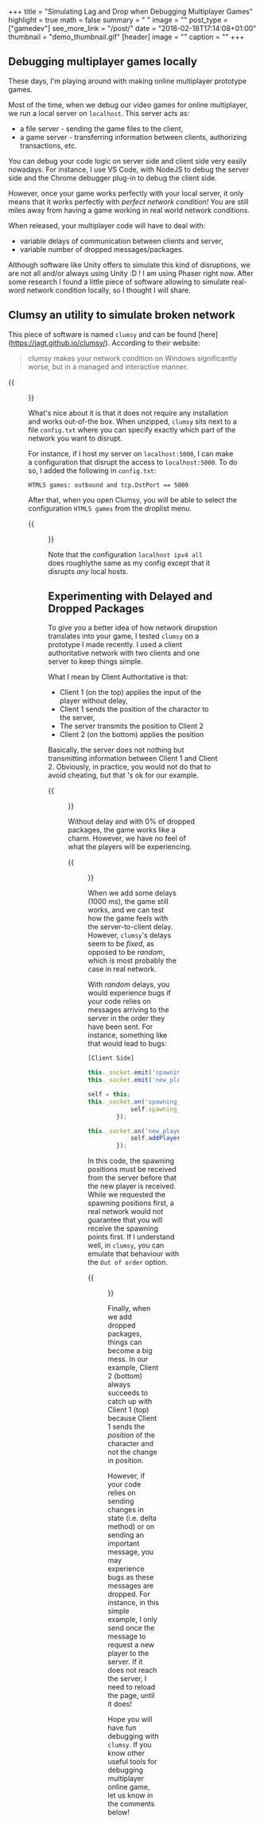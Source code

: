 +++
title = "Simulating Lag and Drop when Debugging Multiplayer Games"
highlight = true
math = false
summary = " "
image = ""
post_type = ["gamedev"]
see_more_link = "/post/"
date = "2018-02-18T17:14:08+01:00"
thumbnail = "demo_thumbnail.gif"
[header]
image = ""
caption = ""
+++


## Debugging multiplayer games locally

These days, I'm playing around with making online multiplayer prototype games.

Most of the time, when we debug our video games for online multiplayer, we run a local server on `localhost`. This server acts as:

-  a file server - sending the game files to the client,
-  a game server - transferring information between clients, authorizing transactions, etc. 

You can debug your code logic on server side and client side very easily nowadays. For instance, I use VS Code, with NodeJS to debug the server side and the Chrome debugger plug-in to debug the client side.

However, once your game works perfectly with your local server, it only means that it works perfectly with _perfect network condition!_ You are still miles away from having a game working in real world network conditions.

When released, your multiplayer code will have to deal with:

- variable delays of communication between clients and server,
- variable number of dropped messages/packages.

Although software like Unity offers to simulate this kind of disruptions, we are not all and/or always using Unity :D ! I am using Phaser right now. After some research I found a little piece of software allowing to simulate real-word network condition locally, so I thought I will share.

## Clumsy an utility to simulate broken network


This piece of software is named `clumsy` and can be found [here] (https://jagt.github.io/clumsy/). According to their website:

> clumsy makes your network condition on Windows significantly worse, but in a managed and interactive manner.

{{<figure src="/Blog/img/gamedev/18022018_clumsy/clumsy.png" caption="">}}


What's nice about it is that it does not require any installation and works out-of-the box. When unzipped, `clumsy` sits next to a file `config.txt` where you can specify exactly which part of the network you want to disrupt.

For instance, if I host my server on `localhost:5000`, I can make a configuration that disrupt the access to `localhost:5000`. To do so, I added the following in `config.txt`:

```
HTML5 games: outbound and tcp.DstPort == 5000
```

After that, when you open Clumsy, you will be able to select the configuration `HTML5 games` from the droplist menu.

{{<figure src="/Blog/img/gamedev/18022018_clumsy/clumsy_html5games.png" caption="">}}

Note that the configuration `localhost ipv4 all` does roughlythe same as my config except that it disrupts _any_ local hosts.

## Experimenting with Delayed and Dropped Packages

To give you a better idea of how network dirupstion translates into your game, I tested `clumsy` on a prototype I made recently. I used a client authoritative network with two clients and one server to keep things simple.

What I mean by Client Authoritative is that:

- Client 1 (on the top) applies the input of the player without delay,
- Client 1 sends the position of the charactor to the server,
- The server transmits the position to Client 2
- Client 2 (on the bottom) applies the position

Basically, the server does not nothing but transmitting information between Client 1 and Client 2. Obviously, in practice, you would not do that to avoid cheating, but that 's ok for our example.

{{<figure src="/Blog/img/gamedev/18022018_clumsy/all_0lag_0drop.gif" caption="">}}

Without delay and with 0% of dropped packages, the game works like a charm. However, we have no feel of what the players will be experiencing.

{{<figure src="/Blog/img/gamedev/18022018_clumsy/all_1000lag_0drop.gif" caption="">}}

When we add some delays (1000 ms), the game still works, and we can test how the game feels with the server-to-client delay.  However, `clumsy`'s delays seem to be _fixed_, as opposed to be _random_, which is most probably the case in real network. 

With _random_ delays, you would experience bugs if your code relies on messages arriving to the server in the order they have been sent. For instance, something like that would lead to bugs:

```javascript
[Client Side]

this._socket.emit('spawning_points_request');
this._socket.emit('new_player_request');

self = this;
this._socket.on('spawning_points', function(data){
            self.spawning_points = data.spawning_points;
        });

this._socket.on('new_player', function(data){
            self.addPlayer(data.player, self.spawning_positions[0]);
        });

``` 

In this code, the spawning positions must be received from the server before that the new player is received. While we requested the spawning positions first, a real network would not guarantee that you will receive the spawning points first. If I understand well, in `clumsy`, you can emulate that behaviour with the `Out of order` option.

{{<figure src="/Blog/img/gamedev/18022018_clumsy/all_50lag_20drop.gif" caption="">}}

Finally, when we add dropped packages, things can become a big mess. In our example, Client 2 (bottom) always succeeds to catch up with Client 1 (top)  because Client 1 sends the _position_ of the character and not the change in position. 

However, if your code relies on sending changes in state (i.e. delta method) or on sending an important message, you may experience bugs as these messages are dropped. For instance, in this simple example, I only send once the message to request a new player to the server. If it does not reach the server, I need to reload the page, until it does!

Hope you will have fun debugging with `clumsy`. If you know other useful tools for debugging multiplayer online game, let us know in the comments below!
